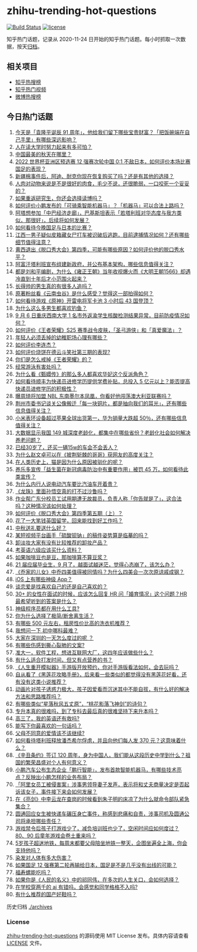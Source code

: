 # zhihu-trending-hot-questions

[![Build Status](https://github.com/justjavac/zhihu-trending-hot-questions/workflows/ci/badge.svg?branch=master)](https://github.com/justjavac/zhihu-trending-hot-questions/actions)
[![license](https://img.shields.io/github/license/justjavac/zhihu-trending-hot-questions)](https://github.com/justjavac/zhihu-trending-hot-questions/blob/master/LICENSE)

知乎热门话题，记录从 2020-11-24 日开始的知乎热门话题。每小时抓取一次数据，按天[归档](./archives)。

## 相关项目

- [知乎热搜榜](https://github.com/justjavac/zhihu-trending-top-search)
- [知乎热门视频](https://github.com/justjavac/zhihu-trending-hot-video)
- [微博热搜榜](https://github.com/justjavac/weibo-trending-hot-search)

## 今日热门话题

<!-- BEGIN -->
<!-- 最后更新时间 Wed Sep 08 2021 08:12:35 GMT+0800 (China Standard Time) -->

1. [今天是「袁隆平诞辰 91
   周年」，他给我们留下哪些宝贵财富？「把饭碗端在自己手里」有哪些深远影响？](https://www.zhihu.com/question/485193733)
1. [人在读大学时努力起来有多可怕？](https://www.zhihu.com/question/304422827)
1. [中国最美的秋天在哪里？](https://www.zhihu.com/question/25516962)
1. [2022 世界杯亚洲区预选赛 12 强赛次轮中国 0:1
   不敌日本，如何评价本场比赛国足的表现？](https://www.zhihu.com/question/485320038)
1. [新疆棉事件后，阿迪、耐克你现在恢复购买了吗？还是有其他的选择？](https://www.zhihu.com/question/465033483)
1. [人肉对动物来说是不是很好的肉食，毛少不说，还很脆弱，一口咬死一个妥妥的？](https://www.zhihu.com/question/477807786)
1. [如果重返研究生，你还会选择读博吗？](https://www.zhihu.com/question/483788278)
1. [如何评价小鹏发布的「可骑乘智能机器马」？「机器马」可以合法上路吗？](https://www.zhihu.com/question/485255102)
1. [阿塔想参加「中巴经济走廊」，巴基斯坦表示「若塔利班对华态度与我方类似，那很好」，后续将如何发展？](https://www.zhihu.com/question/485239844)
1. [如何看待今晚国足与日本的比赛？](https://www.zhihu.com/question/485194011)
1. [江西一男子疑似皮箱藏女尸打车被识破后逃跑，目前逮捕情况如何？还有哪些细节值得注意？](https://www.zhihu.com/question/485333193)
1. [黄西退出《脱口秀大会》第四季，可能有哪些原因？如何评价他的脱口秀水平？](https://www.zhihu.com/question/485374020)
1. [阿富汗塔利班宣布组建新政府，并公布基本架构，哪些信息值得关注？](https://www.zhihu.com/question/485395119)
1. [都是刘和平编剧，为什么《雍正王朝》当年收视爆火而《大明王朝1566》却遇冷直到十年后才小范围火起来？](https://www.zhihu.com/question/478233531)
1. [长得帅的男生真的有很多人追吗？](https://www.zhihu.com/question/466307046)
1. [原著粉丝看《云南虫谷》是什么感受？觉得这一部拍得如何？](https://www.zhihu.com/question/483556325)
1. [如何看待游戏《原神》开雷电将军卡池 3 小时后 43 国登顶？](https://www.zhihu.com/question/484478612)
1. [为什么这么多男生都喜欢钓鱼？](https://www.zhihu.com/question/483306668)
1. [9 月 6 日重庆西南大学 1
   名市外返渝学生核酸检测结果异常，目前防疫情况如何？](https://www.zhihu.com/question/485167022)
1. [如何评价《王者荣耀》S25
   赛季战令皮肤，「圣弓游侠」和「真爱魔法」？](https://www.zhihu.com/question/485118863)
1. [年轻人必须丢掉的幼稚职场心理有哪些？](https://www.zhihu.com/question/484405014)
1. [如何评价李连杰？](https://www.zhihu.com/question/48624630)
1. [如何评价烧饼在德云斗笑社第三期的表现?](https://www.zhihu.com/question/485146663)
1. [你们是怎么戒掉《王者荣耀》的？](https://www.zhihu.com/question/457993130)
1. [经常游泳有害处吗？](https://www.zhihu.com/question/470855035)
1. [为什么看《甄嬛传》的那么多人都喜欢华妃这个反派角色？](https://www.zhihu.com/question/24823315)
1. [如何看待顺丰为快递员进修学历提供学费补贴，总投入 5
   亿元以上？能否提高快递员进修学历的积极性？](https://www.zhihu.com/question/485204270)
1. [曝周琦将加盟 NBL 东南墨尔本凤凰，你看好他闯荡澳大利亚联赛吗？](https://www.zhihu.com/question/485130832)
1. [荆州市委书记谈关公像搬迁「每一块铜片，都是抽向我们的耳光」，还有哪些信息值得关注？](https://www.zhihu.com/question/485228372)
1. [小米表环设备超过苹果全球出货第一，华为销量大跌超
   50％，还有哪些信息值得关注？](https://www.zhihu.com/question/484683869)
1. [大数据显示我国 149
   城深度老龄化，都集中在哪些省份？老龄化社会如何解决养老问题？](https://www.zhihu.com/question/484982858)
1. [已经30岁了，还买一辆15w的车会不会丢人？](https://www.zhihu.com/question/484218237)
1. [为什么赵文卓可以在《披荆斩棘的哥哥》获网友的高度关注？](https://www.zhihu.com/question/483432914)
1. [在人类历史上，猫是因为什么原因被驯化的呢？](https://www.zhihu.com/question/399880441)
1. [养乐多宣传「益生菌在新冠病毒防治中有重要作用」被罚 45
   万，如何看待此类宣传？](https://www.zhihu.com/question/485026413)
1. [为什么内行人说电动汽车要比汽油车开着贵？](https://www.zhihu.com/question/473523126)
1. [《龙珠》里面孙悟空真的打不过沙鲁吗？](https://www.zhihu.com/question/28888180)
1. [作业帮广东分校员工试用期遭无故裁员，负责人称「你告就是了」，这合法吗？这种情况该如何处理？](https://www.zhihu.com/question/485248419)
1. [如何评价《脱口秀大会》第四季第五期（上）？](https://www.zhihu.com/question/485245336)
1. [花了一大笔钱英国留学，回来能找到好工作吗？](https://www.zhihu.com/question/477157158)
1. [中秋送礼要送什么好？](https://www.zhihu.com/question/293224183)
1. [某短视频平台画手「硫酸钡钠」的稿件姿势算是临摹的吗？](https://www.zhihu.com/question/484882259)
1. [卸淡妆大家有没有比较推荐的卸妆产品？](https://www.zhihu.com/question/26048870)
1. [考英语六级应该买什么资料？](https://www.zhihu.com/question/344969598)
1. [如果咖啡豆也是豆，那咖啡算不算豆浆？](https://www.zhihu.com/question/483758716)
1. [21 届应届毕业生，9
   月了，越面试越迷茫，觉得心态崩了，该怎么办？](https://www.zhihu.com/question/484278176)
1. [《乔家的儿女》中乔四美值得被同情吗？为什么四美会一次次原谅戚成钢？](https://www.zhihu.com/question/484600151)
1. [iOS 上有哪些神级 App？](https://www.zhihu.com/question/27699000)
1. [谈恋爱是找喜欢自己的还是自己喜欢的？](https://www.zhihu.com/question/484120823)
1. [30+ 的女性在面试的时候，应该怎么回复 HR 问「婚育情况」这个问题？HR
   最希望听到的答案是什么？](https://www.zhihu.com/question/480127594)
1. [神级程序员都在用什么工具?](https://www.zhihu.com/question/465346075)
1. [你为什么选择了极简/断舍离生活？](https://www.zhihu.com/question/368822447)
1. [有哪些 500 元左右，租房性价比高的洗衣机推荐？](https://www.zhihu.com/question/387233894)
1. [我想问一下 初中哪科最难？](https://www.zhihu.com/question/484190478)
1. [大家在深圳的一天怎么度过的呢 ？](https://www.zhihu.com/question/479143486)
1. [有哪些伤感到撕心裂肺的文案?](https://www.zhihu.com/question/459224880)
1. [准大一，软件工程，想进互联网大厂，这四年应该做些什么？](https://www.zhihu.com/question/476165475)
1. [有什么适合打发时间，但又有点营养的书？](https://www.zhihu.com/question/485183660)
1. [《人生重开模拟器》手游版开放预约，你对手游版看法如何，会去玩吗？](https://www.zhihu.com/question/485231623)
1. [自从看了《黑莲花攻略手册》，后来看一些类似的都觉得没有黑莲花好看，还有没有这类小说推荐？](https://www.zhihu.com/question/337178212)
1. [动画片对孩子诱惑力极大，孩子因爱看而沉迷其中不能自拔，有什么好的解决方法和思路推荐吗？](https://www.zhihu.com/question/475519620)
1. [有哪些类似“星落秋风五丈原”，“桃花影落飞神剑”的诗句？](https://www.zhihu.com/question/430567751)
1. [专升本真的很难吗，到了专科去最后真的很难坚持下来升本吗？](https://www.zhihu.com/question/478766172)
1. [高三了，我的英语还有救吗?](https://www.zhihu.com/question/481043049)
1. [能写下你最喜欢的一句话吗？](https://www.zhihu.com/question/482815417)
1. [父母不同意的爱情该不该继续?](https://www.zhihu.com/question/485215803)
1. [如何看待塔利班释放潘杰希尔俘虏，并且向他们每人发 370
   元？这意味着什么？](https://www.zhihu.com/question/485209591)
1. [《辛丑条约》签订 120
   周年，身为中国人，我们能从这段历史中学到什么？祖国的繁荣昌盛对个人有何意义？](https://www.zhihu.com/question/485249537)
1. [小鹏汽车公布生态企业「鹏行智能」，发布首款智能机器马，有哪些技术亮点？反映出小鹏怎样的业务布局？](https://www.zhihu.com/question/485237713)
1. [「阿里女员工被侵害案」涉事男领导妻子发声，表示将和丈夫商量决定是否起诉该女子，事件接下来会如何发展？](https://www.zhihu.com/question/485195286)
1. [在《亮剑》中李云龙在查岗的时候看到朱子明的床凉了为什么就命令部队紧急集合？](https://www.zhihu.com/question/348869509)
1. [圆通回应女生被快递车碾压身亡事件，称感到悲痛和自责，涉事司机及圆通公司将承担哪些责任？](https://www.zhihu.com/question/485222103)
1. [游戏禁令后孩子打游戏少了，减负培训班也少了，空闲时间应如何度过？ 80、90
   后童年游戏会卷土重来吗？](https://www.zhihu.com/question/485051536)
1. [5岁孩子超迷地铁，每周末都要父母陪坐地铁一整天，企图坐遍全上海，你会支持他吗？](https://www.zhihu.com/question/484372748)
1. [染发对人体有多大伤害？](https://www.zhihu.com/question/295486674)
1. [如果国足 12
   强赛第二轮再输给日本，国足是不是几乎没有出线的可能？](https://www.zhihu.com/question/484874590)
1. [福寿螺能吃吗？](https://www.zhihu.com/question/50267388)
1. [如果你是《人民的名义》中的祁同伟，在多次的人生关口，会如何选择？](https://www.zhihu.com/question/378595010)
1. [在学校穿两千的 aj 有错吗，会感觉和同学格格不入吗?](https://www.zhihu.com/question/481750173)
1. [有什么推荐的国产好鞋吗？](https://www.zhihu.com/question/452510931)

<!-- END -->

历史归档 [./archives](./archives)

### License

[zhihu-trending-hot-questions](https://github.com/justjavac/zhihu-trending-hot-questions)
的源码使用 MIT License 发布。具体内容请查看 [LICENSE](./LICENSE) 文件。
